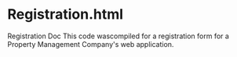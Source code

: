 # Registration.html
Registration Doc
This code wascompiled for a registration form for a Property Management Company's web application. 
